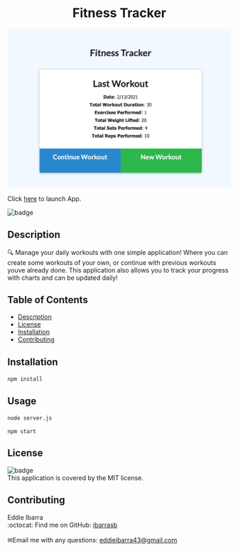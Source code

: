 
<h1 align="center">Fitness Tracker</h1>

![Fitness Tracker App](fitness.png)

Click [here](https://fitness-tracker-ibarrasb.herokuapp.com/?id=60283576d8272b0015782fb4) to launch App.

![badge](https://img.shields.io/badge/license-MIT-brightgreen)<br />
## Description
🔍 Manage your daily workouts with one simple application! Where you can create some workouts of your own, or continue with previous workouts youve already done. This application also allows you to track your progress with charts and can be updated daily!
## Table of Contents
- [Description](#description)
- [License](#license)
- [Installation](#Installation)
- [Contributing](#contributing)

## Installation
```
npm install 
```
## Usage

``` 
node server.js 
```
``` 
npm start
```

## License
![badge](https://img.shields.io/badge/license-MIT-brightgreen)
<br />
This application is covered by the MIT license. 
## Contributing
Eddie Ibarra
<br />
:octocat: Find me on GitHub: [ibarrasb](https://github.com/ibarrasb)<br />
<br />
✉Email me with any questions: eddieibarra43@gmail.com<br /><br />

    
